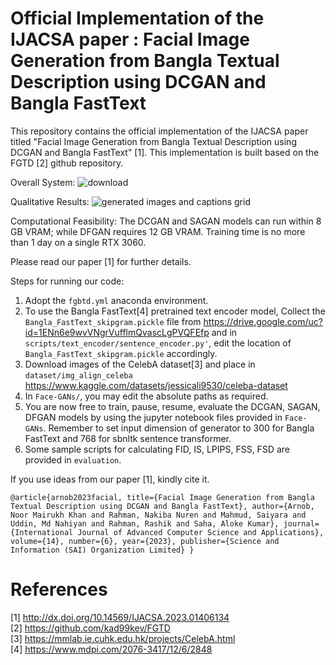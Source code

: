 # Official Implementation of the IJACSA paper : Facial Image Generation from Bangla Textual Description using DCGAN and Bangla FastText

This repository contains the official implementation of the IJACSA paper titled "Facial Image Generation from Bangla Textual Description using DCGAN and Bangla FastText" [1].
This implementation is built based on the FGTD [2] github repository.

Overall System:
![download](https://github.com/Codernob/Bangla-Text-to-Face-Implementation/assets/55651740/5c8f1428-9c8e-4932-9fd1-97ad94425d7e)

Qualitative Results:
![generated images and captions grid](https://github.com/Codernob/Bangla-Text-to-Face-Implementation/assets/55651740/1d25d396-6bcb-40b6-9888-4cc3f6c9778a)

Computational Feasibility:
The DCGAN and SAGAN models can run within 8 GB VRAM; while DFGAN requires 12 GB VRAM. Training time is no more than 1 day on a single RTX 3060.

Please read our paper [1] for further details.

Steps for running our code:
1. Adopt the `fgbtd.yml` anaconda environment.
2. To use the Bangla FastText[4] pretrained text encoder model, Collect the `Bangla_FastText_skipgram.pickle` file from https://drive.google.com/uc?id=1ENn6e9wvVNgrVufflmQvascLgPVQFEfp
   and in `scripts/text_encoder/sentence_encoder.py'`, edit the location of `Bangla_FastText_skipgram.pickle` accordingly.
3. Download images of the CelebA dataset[3] and place in `dataset/img_align_celeba`
   https://www.kaggle.com/datasets/jessicali9530/celeba-dataset
4. In `Face-GANs/`, you may edit the absolute paths as required.
5. You are now free to train, pause, resume, evaluate the DCGAN, SAGAN, DFGAN models by using the jupyter notebook files provided in `Face-GANs`. Remember to set input dimension of generator to 300 for Bangla FastText and 768 for sbnltk sentence transformer.
6. Some sample scripts for calculating FID, IS, LPIPS, FSS, FSD are provided in `evaluation`.

If you use ideas from our paper [1], kindly cite it.

`@article{arnob2023facial,
  title={Facial Image Generation from Bangla Textual Description using DCGAN and Bangla FastText},
  author={Arnob, Noor Mairukh Khan and Rahman, Nakiba Nuren and Mahmud, Saiyara and Uddin, Md Nahiyan and Rahman, Rashik and Saha, Aloke Kumar},
  journal={International Journal of Advanced Computer Science and Applications},
  volume={14},
  number={6},
  year={2023},
  publisher={Science and Information (SAI) Organization Limited}
}`

# References
[1] http://dx.doi.org/10.14569/IJACSA.2023.01406134 <br />
[2] https://github.com/kad99kev/FGTD <br />
[3] https://mmlab.ie.cuhk.edu.hk/projects/CelebA.html <br />
[4] https://www.mdpi.com/2076-3417/12/6/2848 <br />
